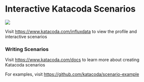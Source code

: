 # Interactive Katacoda Scenarios

[![](http://shields.katacoda.com/katacoda/influxdata/count.svg)](https://www.katacoda.com/influxdata "Get your profile on Katacoda.com")

Visit https://www.katacoda.com/influxdata to view the profile and interactive scenarios

### Writing Scenarios
Visit https://www.katacoda.com/docs to learn more about creating Katacoda scenarios

For examples, visit https://github.com/katacoda/scenario-example
